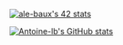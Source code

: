 
[![ale-baux's 42 stats](https://badge42.herokuapp.com/api/stats/ale-baux)](https://github.com/JaeSeoKim/badge42)

[![Antoine-lb's GitHub stats](https://github-readme-stats.vercel.app/api?username=Antoine-lb)](https://github.com/Antoine-lb/github-readme-stats)

<!--
**Antoine-lb/Antoine-lb** is a ✨ _special_ ✨ repository because its `README.md` (this file) appears on your GitHub profile.

Here are some ideas to get you started:

- 🔭 I’m currently working on ...
- 🌱 I’m currently learning ...
- 👯 I’m looking to collaborate on ...
- 🤔 I’m looking for help with ...
- 💬 Ask me about ...
- 📫 How to reach me: ...
- 😄 Pronouns: ...
- ⚡ Fun fact: ...
-->

